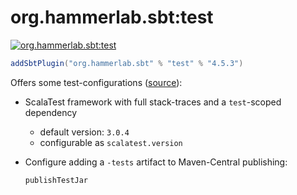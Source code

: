 # org.hammerlab.sbt:test

[![org.hammerlab.sbt:test](https://img.shields.io/badge/org.hammerlab.sbt:test-4.5.3-green.svg)](http://search.maven.org/#search%7Cga%7C1%7Cg%3A%22org.hammerlab.sbt%22%20a%3A%22test%22)

```scala
addSbtPlugin("org.hammerlab.sbt" % "test" % "4.5.3")
```

Offers some test-configurations ([source](src/main/scala/org/hammerlab/sbt/plugin/Test.scala)):

- ScalaTest framework with full stack-traces and a `test`-scoped dependency
  - default version: `3.0.4`
  - configurable as `scalatest.version`
- Configure adding a `-tests` artifact to Maven-Central publishing:

  ```scala
  publishTestJar
  ```
